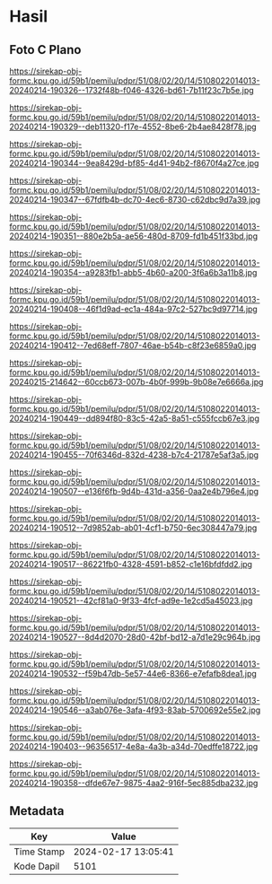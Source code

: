 # Hasil

## Foto C Plano

https://sirekap-obj-formc.kpu.go.id/59b1/pemilu/pdpr/51/08/02/20/14/5108022014013-20240214-190326--1732f48b-f046-4326-bd61-7b11f23c7b5e.jpg

https://sirekap-obj-formc.kpu.go.id/59b1/pemilu/pdpr/51/08/02/20/14/5108022014013-20240214-190329--deb11320-f17e-4552-8be6-2b4ae8428f78.jpg

https://sirekap-obj-formc.kpu.go.id/59b1/pemilu/pdpr/51/08/02/20/14/5108022014013-20240214-190344--9ea8429d-bf85-4d41-94b2-f8670f4a27ce.jpg

https://sirekap-obj-formc.kpu.go.id/59b1/pemilu/pdpr/51/08/02/20/14/5108022014013-20240214-190347--67fdfb4b-dc70-4ec6-8730-c62dbc9d7a39.jpg

https://sirekap-obj-formc.kpu.go.id/59b1/pemilu/pdpr/51/08/02/20/14/5108022014013-20240214-190351--880e2b5a-ae56-480d-8709-fd1b451f33bd.jpg

https://sirekap-obj-formc.kpu.go.id/59b1/pemilu/pdpr/51/08/02/20/14/5108022014013-20240214-190354--a9283fb1-abb5-4b60-a200-3f6a6b3a11b8.jpg

https://sirekap-obj-formc.kpu.go.id/59b1/pemilu/pdpr/51/08/02/20/14/5108022014013-20240214-190408--46f1d9ad-ec1a-484a-97c2-527bc9d97714.jpg

https://sirekap-obj-formc.kpu.go.id/59b1/pemilu/pdpr/51/08/02/20/14/5108022014013-20240214-190412--7ed68eff-7807-46ae-b54b-c8f23e6859a0.jpg

https://sirekap-obj-formc.kpu.go.id/59b1/pemilu/pdpr/51/08/02/20/14/5108022014013-20240215-214642--60ccb673-007b-4b0f-999b-9b08e7e6666a.jpg

https://sirekap-obj-formc.kpu.go.id/59b1/pemilu/pdpr/51/08/02/20/14/5108022014013-20240214-190449--dd894f80-83c5-42a5-8a51-c555fccb67e3.jpg

https://sirekap-obj-formc.kpu.go.id/59b1/pemilu/pdpr/51/08/02/20/14/5108022014013-20240214-190455--70f6346d-832d-4238-b7c4-21787e5af3a5.jpg

https://sirekap-obj-formc.kpu.go.id/59b1/pemilu/pdpr/51/08/02/20/14/5108022014013-20240214-190507--e136f6fb-9d4b-431d-a356-0aa2e4b796e4.jpg

https://sirekap-obj-formc.kpu.go.id/59b1/pemilu/pdpr/51/08/02/20/14/5108022014013-20240214-190512--7d9852ab-ab01-4cf1-b750-6ec308447a79.jpg

https://sirekap-obj-formc.kpu.go.id/59b1/pemilu/pdpr/51/08/02/20/14/5108022014013-20240214-190517--86221fb0-4328-4591-b852-c1e16bfdfdd2.jpg

https://sirekap-obj-formc.kpu.go.id/59b1/pemilu/pdpr/51/08/02/20/14/5108022014013-20240214-190521--42cf81a0-9f33-4fcf-ad9e-1e2cd5a45023.jpg

https://sirekap-obj-formc.kpu.go.id/59b1/pemilu/pdpr/51/08/02/20/14/5108022014013-20240214-190527--8d4d2070-28d0-42bf-bd12-a7d1e29c964b.jpg

https://sirekap-obj-formc.kpu.go.id/59b1/pemilu/pdpr/51/08/02/20/14/5108022014013-20240214-190532--f59b47db-5e57-44e6-8366-e7efafb8dea1.jpg

https://sirekap-obj-formc.kpu.go.id/59b1/pemilu/pdpr/51/08/02/20/14/5108022014013-20240214-190546--a3ab076e-3afa-4f93-83ab-5700692e55e2.jpg

https://sirekap-obj-formc.kpu.go.id/59b1/pemilu/pdpr/51/08/02/20/14/5108022014013-20240214-190403--96356517-4e8a-4a3b-a34d-70edffe18722.jpg

https://sirekap-obj-formc.kpu.go.id/59b1/pemilu/pdpr/51/08/02/20/14/5108022014013-20240214-190358--dfde67e7-9875-4aa2-916f-5ec885dba232.jpg


## Metadata

| Key        | Value               |
| ---------- | ------------------- |
| Time Stamp | 2024-02-17 13:05:41 |
| Kode Dapil | 5101                |



